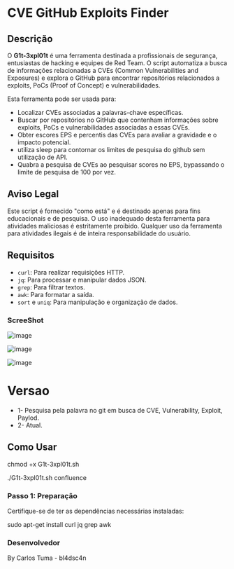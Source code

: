 # CVE GitHub Exploits Finder

## Descrição

O **G1t-3xpl01t** é uma ferramenta destinada a profissionais de segurança, entusiastas de hacking e equipes de Red Team. O script automatiza a busca de informações relacionadas a CVEs (Common Vulnerabilities and Exposures) e explora o GitHub para encontrar repositórios relacionados a exploits, PoCs (Proof of Concept) e vulnerabilidades. 

Esta ferramenta pode ser usada para:

- Localizar CVEs associadas a palavras-chave específicas.
- Buscar por repositórios no GitHub que contenham informações sobre exploits, PoCs e vulnerabilidades associadas a essas CVEs.
- Obter escores EPS e percentis das CVEs para avaliar a gravidade e o impacto potencial.
- utiliza sleep para contornar os limites de pesquisa do github sem utilização de API.
- Quabra a pesquisa de CVEs ao pesquisar scores no EPS, bypassando o limite de pesquisa de 100 por vez.

## Aviso Legal

Este script é fornecido "como está" e é destinado apenas para fins educacionais e de pesquisa. O uso inadequado desta ferramenta para atividades maliciosas é estritamente proibido. Qualquer uso da ferramenta para atividades ilegais é de inteira responsabilidade do usuário.

## Requisitos

- `curl`: Para realizar requisições HTTP.
- `jq`: Para processar e manipular dados JSON.
- `grep`: Para filtrar textos.
- `awk`: Para formatar a saída.
- `sort` e `uniq`: Para manipulação e organização de dados.

### ScreeShot ####

![image](https://github.com/user-attachments/assets/0da16705-4d47-4be6-be8b-820667651870)


![image](https://github.com/user-attachments/assets/a467b9a2-7404-49a9-8534-7ff8457e6a3d)

![image](https://github.com/user-attachments/assets/b25c8149-9fd4-4006-9158-772701d7c509)

# Versao
- 1- Pesquisa pela palavra no git em busca de CVE, Vulnerability, Exploit, Paylod.
- 2- Atual.


## Como Usar

chmod +x G1t-3xpl01t.sh

./G1t-3xpl01t.sh confluence

### Passo 1: Preparação

Certifique-se de ter as dependências necessárias instaladas:

sudo apt-get install curl jq grep awk


### Desenvolvedor

By Carlos Tuma - bl4dsc4n
